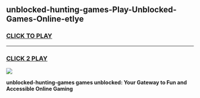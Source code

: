 
## unblocked-hunting-games-Play-Unblocked-Games-Online-etlye
<h3>
<a href="https://premium76.site?title=unblocked-hunting-games&ref=24A">CLICK TO PLAY</a></h3>
<hr>

<h3>
<a href="https://premium76.site?title=unblocked-hunting-games&ref=24A">CLICK 2 PLAY</a>
  
</h3>

<a href="https://premium76.site?title=unblocked-hunting-games&ref=24A"><img src="https://clearcache.store/games.png"></a>


**unblocked-hunting-games games unblocked: Your Gateway to Fun and Accessible Online Gaming**
